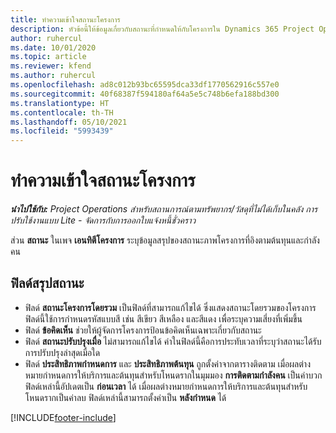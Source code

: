 ```yaml
---
title: ทำความเข้าใจสถานะโครงการ
description: หัวข้อนี้ให้ข้อมูลเกี่ยวกับสถานะที่กำหนดให้กับโครงการใน Dynamics 365 Project Operations
author: ruhercul
ms.date: 10/01/2020
ms.topic: article
ms.reviewer: kfend
ms.author: ruhercul
ms.openlocfilehash: ad8c012b93bc65595dca33df1770562916c557e0
ms.sourcegitcommit: 40f68387f594180af64a5e5c748b6efa188bd300
ms.translationtype: HT
ms.contentlocale: th-TH
ms.lasthandoff: 05/10/2021
ms.locfileid: "5993439"
---
```

# <a name="understand-project-status"></a>ทำความเข้าใจสถานะโครงการ

_**นำไปใช้กับ:** Project Operations สำหรับสถานการณ์ตามทรัพยากร/วัสดุที่ไม่ได้เก็บในคลัง การปรับใช้งานแบบ Lite - จัดการกับการออกใบแจ้งหนี้ชั่วคราว_


ส่วน **สถานะ** ในเพจ **เอนทิตีโครงการ** ระบุข้อมูลสรุปของสถานะภาพโครงการที่อิงตามต้นทุนและกำลังคน


## <a name="status-summary-fields"></a>ฟิลด์สรุปสถานะ

- ฟิลด์ **สถานะโครงการโดยรวม** เป็นฟิลด์ที่สามารถแก้ไขได้ ซึ่งแสดงสถานะโดยรวมของโครงการ ฟิลด์นี้ใช้การกำหนดรหัสแบบสี เช่น สีเขียว สีเหลือง และสีแดง เพื่อระบุความเสี่ยงที่เพิ่มขึ้น 
- ฟิลด์ **ข้อคิดเห็น** ช่วยให้ผู้จัดการโครงการป้อนข้อคิดเห็นเฉพาะเกี่ยวกับสถานะ 
- ฟิลด์ **สถานะปรับปรุงเมื่อ** ไม่สามารถแก้ไขได้ ค่าในฟิลด์นี้คือการประทับเวลาที่ระบุว่าสถานะได้รับการปรับปรุงล่าสุดเมื่อใด
- ฟิลด์ **ประสิทธิภาพกำหนดการ** และ **ประสิทธิภาพต้นทุน** ถูกตั้งค่าจากตารางติดตาม เมื่อผลต่างหมายกำหนดการให้บริการและต้นทุนสำหรับโหนดรากในมุมมอง **การติดตามกำลังคน** เป็นค่าบวก ฟิลด์เหล่านี้อัปเดตเป็น **ก่อนเวลา** ได้ เมื่อผลต่างหมายกำหนดการให้บริการและต้นทุนสำหรับโหนดรากเป็นค่าลบ ฟิลด์เหล่านี้สามารถตั้งค่าเป็น **หลังกำหนด** ได้


[!INCLUDE[footer-include](../includes/footer-banner.md)]